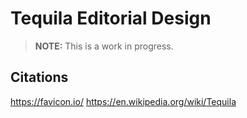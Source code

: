 # Tequila Editorial Design

> **NOTE:** This is a work in progress.

## Citations
https://favicon.io/
https://en.wikipedia.org/wiki/Tequila